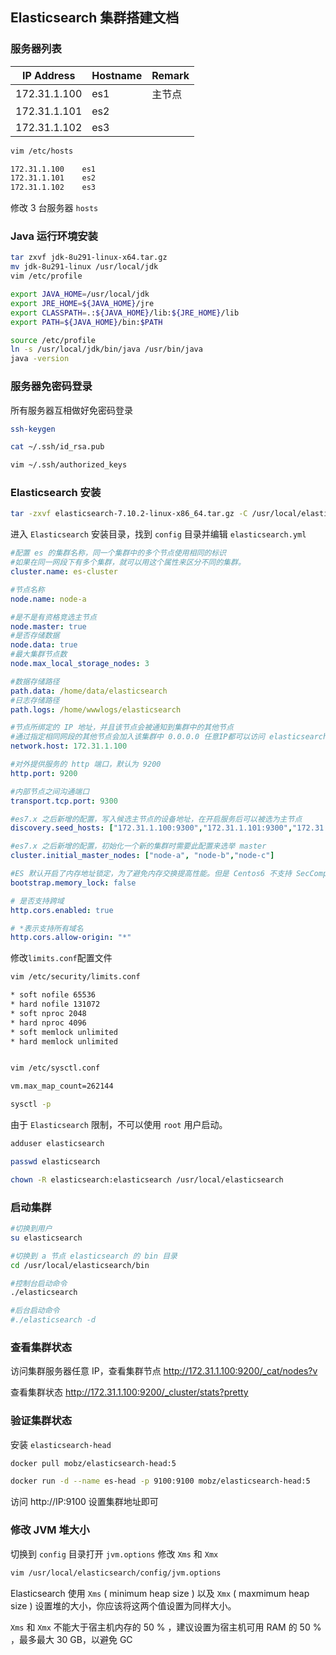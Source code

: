 ## Elasticsearch 集群搭建文档



### 服务器列表

| IP Address   | Hostname | Remark |
| ------------ | -------- | ------ |
| 172.31.1.100 | es1      | 主节点 |
| 172.31.1.101 | es2      |        |
| 172.31.1.102 | es3      |        |

``` bash
vim /etc/hosts
```

``` bash
172.31.1.100	es1
172.31.1.101	es2
172.31.1.102	es3
```

修改 3 台服务器 `hosts `



### Java 运行环境安装

``` bash
tar zxvf jdk-8u291-linux-x64.tar.gz
mv jdk-8u291-linux /usr/local/jdk
vim /etc/profile
```

``` bash
export JAVA_HOME=/usr/local/jdk
export JRE_HOME=${JAVA_HOME}/jre
export CLASSPATH=.:${JAVA_HOME}/lib:${JRE_HOME}/lib
export PATH=${JAVA_HOME}/bin:$PATH
```

``` bash
source /etc/profile
ln -s /usr/local/jdk/bin/java /usr/bin/java
java -version
```



### 服务器免密码登录

所有服务器互相做好免密码登录

``` bash
ssh-keygen

cat ~/.ssh/id_rsa.pub

vim ~/.ssh/authorized_keys
```



### Elasticsearch 安装

``` bash
tar -zxvf elasticsearch-7.10.2-linux-x86_64.tar.gz -C /usr/local/elasticsearch/
```



进入 `Elasticsearch` 安装目录，找到 `config` 目录并编辑 `elasticsearch.yml`

``` yaml
#配置 es 的集群名称，同一个集群中的多个节点使用相同的标识
#如果在同一网段下有多个集群，就可以用这个属性来区分不同的集群。
cluster.name: es-cluster

#节点名称
node.name: node-a

#是不是有资格竞选主节点
node.master: true
#是否存储数据
node.data: true
#最大集群节点数
node.max_local_storage_nodes: 3

#数据存储路径
path.data: /home/data/elasticsearch
#日志存储路径
path.logs: /home/wwwlogs/elasticsearch

#节点所绑定的 IP 地址，并且该节点会被通知到集群中的其他节点
#通过指定相同网段的其他节点会加入该集群中 0.0.0.0 任意IP都可以访问 elasticsearch
network.host: 172.31.1.100

#对外提供服务的 http 端口，默认为 9200
http.port: 9200

#内部节点之间沟通端口
transport.tcp.port: 9300

#es7.x 之后新增的配置，写入候选主节点的设备地址，在开启服务后可以被选为主节点
discovery.seed_hosts: ["172.31.1.100:9300","172.31.1.101:9300","172.31.1.102:9300"]

#es7.x 之后新增的配置，初始化一个新的集群时需要此配置来选举 master
cluster.initial_master_nodes: ["node-a", "node-b","node-c"]

#ES 默认开启了内存地址锁定，为了避免内存交换提高性能。但是 Centos6 不支持 SecComp 功能，启动会报错，所以需要将其设置为 false
bootstrap.memory_lock: false

# 是否支持跨域
http.cors.enabled: true

# *表示支持所有域名
http.cors.allow-origin: "*"
```

修改`limits.conf`配置文件

``` bash
vim /etc/security/limits.conf

* soft nofile 65536
* hard nofile 131072
* soft nproc 2048
* hard nproc 4096
* soft memlock unlimited
* hard memlock unlimited


vim /etc/sysctl.conf

vm.max_map_count=262144

sysctl -p
```

由于 `Elasticsearch` 限制，不可以使用 `root` 用户启动。

``` bash
adduser elasticsearch

passwd elasticsearch

chown -R elasticsearch:elasticsearch /usr/local/elasticsearch
```



### 启动集群

``` bash
#切换到用户
su elasticsearch

#切换到 a 节点 elasticsearch 的 bin 目录
cd /usr/local/elasticsearch/bin

#控制台启动命令
./elasticsearch

#后台启动命令
#./elasticsearch -d
```



### 查看集群状态

访问集群服务器任意 IP，查看集群节点  http://172.31.1.100:9200/_cat/nodes?v

查看集群状态 http://172.31.1.100:9200/_cluster/stats?pretty



### 验证集群状态

安装 `elasticsearch-head`

```bash
docker pull mobz/elasticsearch-head:5

docker run -d --name es-head -p 9100:9100 mobz/elasticsearch-head:5
```

访问 http://IP:9100 设置集群地址即可



### 修改 JVM 堆大小

切换到 `config` 目录打开 `jvm.options` 修改 `Xms` 和 `Xmx`

``` bash
vim /usr/local/elasticsearch/config/jvm.options
```

Elasticsearch 使用 `Xms` ( minimum heap size ) 以及 `Xmx` ( maxmimum heap size ) 设置堆的大小，你应该将这两个值设置为同样大小。

`Xms`  和 `Xmx` 不能大于宿主机内存的 50 % ，建议设置为宿主机可用 RAM 的 50 % ，最多最大 30 GB，以避免 GC